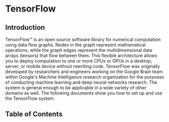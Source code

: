 # TensorFlow <a class="md-anchor" id="AUTOGENERATED-tensorflow"></a>

<!-- Note: This file is ignored in building the external site tensorflow.org -->

## Introduction <a class="md-anchor" id="AUTOGENERATED-introduction"></a>

TensorFlow&#8482; is an open source software library for numerical computation
using data flow graphs.  Nodes in the graph represent mathematical operations,
while the graph edges represent the multidimensional data arrays (tensors) that
flow between them.  This flexible architecture allows you to deploy computation
to one or more CPUs or GPUs in a desktop, server, or mobile device without
rewriting code.  TensorFlow was originally developed by researchers and
engineers working on the Google Brain team within Google's Machine Intelligence
research organization for the purposes of conducting machine learning and deep
neural networks research.  The system is general enough to be applicable in a
wide variety of other domains as well.  The following documents show you how
to set up and use the TensorFlow system.

## Table of Contents <a class="md-anchor" id="AUTOGENERATED-table-of-contents"></a>
<!--#include virtual="sitemap.md" -->

